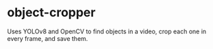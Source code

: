 # object-cropper
Uses YOLOv8 and OpenCV to find objects in a video, crop each one in every frame, and save them.
